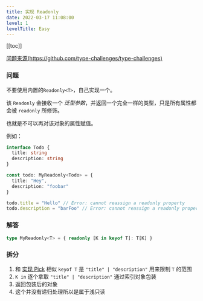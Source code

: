 ```yaml
---
title: 实现 Readonly
date: 2022-03-17 11:08:00
level: 1
levelTitle: Easy
---
```


[[toc]]

[问题来源(https://github.com/type-challenges/type-challenges)](https://github.com/type-challenges/type-challenges/blob/master/questions/7-easy-readonly/README.zh-CN.md)

### 问题

不要使用内置的`Readonly<T>`，自己实现一个。

该 `Readonly` 会接收一个 _泛型参数_，并返回一个完全一样的类型，只是所有属性都会被 `readonly` 所修饰。

也就是不可以再对该对象的属性赋值。

例如：

```ts
interface Todo {
  title: string
  description: string
}

const todo: MyReadonly<Todo> = {
  title: "Hey",
  description: "foobar"
}

todo.title = "Hello" // Error: cannot reassign a readonly property
todo.description = "barFoo" // Error: cannot reassign a readonly property
```

### 解答

```typescript
type MyReadonly<T> = { readonly [K in keyof T]: T[K] }
```

### 拆分

1. 和 [实现 Pick](/projects/challenges/typescript/easy-1) 相似 `keyof T` 是 `"title" | "description"` 用来限制 `T` 的范围
2. `K in` 逐个拿取 `"title" | "description"` 通过索引对象包装
3. 返回包装后的对象
4. 这个并没有递归处理所以是属于浅只读
